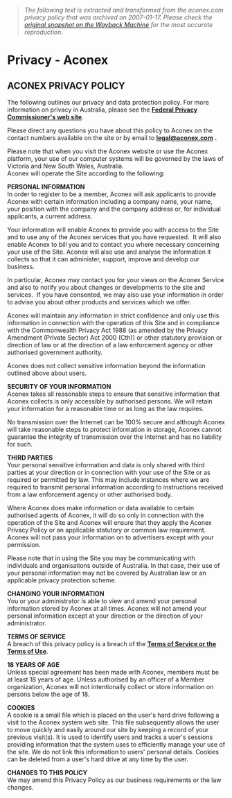 > *The following text is extracted and transformed from the aconex.com privacy policy that was archived on 2007-01-17. Please check the [original snapshot on the Wayback Machine](https://web.archive.org/web/20070117155752id_/http%3A//www.aconex.com/Miscellaneous/Privacy.html) for the most accurate reproduction.*

# Privacy - Aconex

## ACONEX PRIVACY POLICY 

The following outlines our privacy and data protection policy. For more information on privacy in Australia, please see the [**Federal Privacy Commissioner's web site**](http://www.privacy.gov.au/).

Please direct any questions you have about this policy to Aconex on the contact numbers available on the site or by email to [**legal@aconex.com**](mailto:legal@aconex.com) **.**

Please note that when you visit the Aconex website or use the Aconex platform, your use of our computer systems will be governed by the laws of Victoria and New South Wales, Australia.  
Aconex will operate the Site according to the following: 

**PERSONAL INFORMATION**  
In order to register to be a member, Aconex will ask applicants to provide Aconex with certain information including a company name, your name, your position with the company and the company address or, for individual applicants, a current address. 

Your information will enable Aconex to provide you with access to the Site and to use any of the Aconex services that you have requested.  It will also enable Aconex to bill you and to contact you where necessary concerning your use of the Site. Aconex will also use and analyse the information it collects so that it can administer, support, improve and develop our business. 

In particular, Aconex may contact you for your views on the Aconex Service and also to notify you about changes or developments to the site and services.  If you have consented, we may also use your information in order to advise you about other products and services which we offer. 

Aconex will maintain any information in strict confidence and only use this information in connection with the operation of this Site and in compliance with the Commonwealth Privacy Act 1988 (as amended by the Privacy Amendment (Private Sector) Act 2000 (Cth)) or other statutory provision or direction of law or at the direction of a law enforcement agency or other authorised government authority. 

Aconex does not collect sensitive information beyond the information outlined above about users.

 **SECURITY OF YOUR INFORMATION**  
Aconex takes all reasonable steps to ensure that sensitive information that Aconex collects is only accessible by authorised persons. We will retain your information for a reasonable time or as long as the law requires.

No transmission over the Internet can be 100% secure and although Aconex will take reasonable steps to protect information in storage, Aconex cannot guarantee the integrity of transmission over the Internet and has no liability for such.

 **THIRD PARTIES**  
Your personal sensitive information and data is only shared with third parties at your direction or in connection with your use of the Site or as required or permitted by law. This may include instances where we are required to transmit personal information according to instructions received from a law enforcement agency or other authorised body. 

Where Aconex does make information or data available to certain authorised agents of Aconex, it will do so only in connection with the operation of the Site and Aconex will ensure that they apply the Aconex Privacy Policy or an applicable statutory or common law requirement. Aconex will not pass your information on to advertisers except with your permission.

Please note that in using the Site you may be communicating with individuals and organisations outside of Australia. In that case, their use of your personal information may not be covered by Australian law or an applicable privacy protection scheme. 

**CHANGING YOUR INFORMATION**  
You or your administrator is able to view and amend your personal information stored by Aconex at all times. Aconex will not amend your personal information except at your direction or the direction of your administrator.

 **TERMS OF SERVICE**  
A breach of this privacy policy is a breach of the [**Terms of Service or the Terms of Use**](https://web.archive.org/Miscellaneous/Terms-of-use.html).

 **18 YEARS OF AGE**  
Unless special agreement has been made with Aconex, members must be at least 18 years of age. Unless authorised by an officer of a Member organization, Aconex will not intentionally collect or store information on persons below the age of 18.

 **COOKIES**  
A cookie is a small file which is placed on the user's hard drive following a visit to the Aconex system web site. This file subsequently allows the user to move quickly and easily around our site by keeping a record of your previous visit(s). It is used to identify users and tracks a user's sessions providing information that the system uses to efficiently manage your use of the site. We do not link this information to users' personal details. Cookies can be deleted from a user's hard drive at any time by the user.

 **CHANGES TO THIS POLICY**  
We may amend this Privacy Policy as our business requirements or the law changes.
